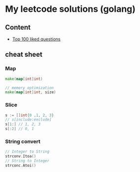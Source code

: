 # My leetcode solutions (golang)


## Content
- [Top 100 liked questions](https://leetcode.com/problem-list/top-100-liked-questions/)

## cheat sheet

### Map
```go
make(map[int]int)

// memery optimization
make(map[int]int, size)
```

### Slice
```go
s := []int{0 ,1, 2, 3}
// s[include:exclude]
s[1:] // 1, 2, 3
s[:2] // 0, 1
```

### String convert

```go
// Integer to String
strconv.Itoa()
// String to Integer
strconc.Atoi()
```